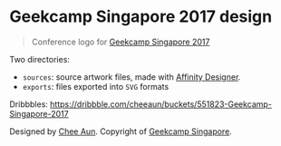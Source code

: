 Geekcamp Singapore 2017 design
===

> Conference logo for [Geekcamp Singapore 2017](http://geekcamp.sg/)

Two directories:

- `sources`: source artwork files, made with [Affinity Designer](https://affinity.serif.com/en-us/designer/).
- `exports`: files exported into `SVG` formats

Dribbbles: <https://dribbble.com/cheeaun/buckets/551823-Geekcamp-Singapore-2017>

Designed by [Chee Aun](http://cheeaun.com/). Copyright of [Geekcamp Singapore](http://geekcamp.sg/).